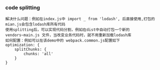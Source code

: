 ### code splitting
    解决什么问题：例如在index.js中 import _ from 'lodash', 后直接使用,打包的mian.js会包含lodash库所有代码
    使用splitting后，可以实现代码分割，例如在dist中自动打包一个新的 vendors~main.js 文件，当改变业务代码时，就不用重新加载lodash库
    如何配置：例如可以在该demo中的 webpack.common.js配置如下
    optimization: {
        splitChunks: {
            chunks: 'all'
        }
    }

